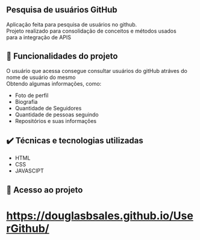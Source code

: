 ## Pesquisa de usuários GitHub
Aplicação feita para pesquisa de usuários no github. <br>
Projeto realizado para consolidação de conceitos e métodos usados <br>
para a integração de APIS 
## 🔨 Funcionalidades do projeto
O usuário que acessa consegue consultar usuários do gitHub atráves do nome de usuário do mesmo <br>
Obtendo algumas informações, como: <br> 

- Foto de perfil 
- Biografia 
- Quantidade de Seguidores
- Quantidade de pessoas seguindo
- Repositórios e suas informações


## ✔️ Técnicas e tecnologias utilizadas
- HTML
- CSS
- JAVASCIPT
## 📁 Acesso ao projeto
# https://douglasbsales.github.io/UserGithub/
